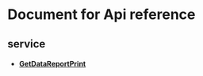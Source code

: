 # Document for Api reference

## service
* #### [GetDataReportPrint](./services/getDataReportPrint.md)